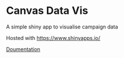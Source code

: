 # Canvas Data Vis

A simple shiny app to visualise campaign data

Hosted with https://www.shinyapps.io/

[Doumentation](https://docs.google.com/document/d/11YGBxf38mNZ9iD8u-91wrKKhqe1lX0myUkrvgaBE0wo/edit) 